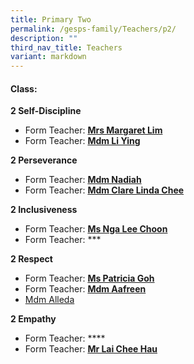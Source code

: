```yaml
---
title: Primary Two
permalink: /gesps-family/Teachers/p2/
description: ""
third_nav_title: Teachers
variant: markdown
---
```

#### Class:

**2 Self-Discipline**

*   Form Teacher: **[Mrs Margaret Lim](mailto:low_hong_mei_margaret@schools.gov.sg)**
*   Form Teacher: **[Mdm Li Ying](mailto:li_ying@schools.gov.sg)**
  
**2 Perseverance**

*   Form Teacher: **[Mdm Nadiah](mailto:nadiah_sheik_allahuddin@schools.gov.sg)**
*   Form Teacher: **[Mdm Clare Linda Chee](mailto:chee_lin_gia@schools.gov.sg)**

**2 Inclusiveness**

*   Form Teacher: **[Ms Nga Lee Choon](mailto:nga_lee_choon@schools.gov.sg)**
*   Form Teacher: ***

**2 Respect**  

*   Form Teacher: **[Ms Patricia Goh](mailto:goh_ley_hoon_patricia@schools.gov.sg)**
*   Form Teacher: **[Mdm Aafreen](mailto:a_aafreen_fathima@schools.gov.sg)**  
*   [Mdm Alleda](mailto:alleda_baba@schools.gov.sg)

**2 Empathy**

*   Form Teacher: ****
*   Form Teacher: **[Mr Lai Chee Hau](mailto:lai_chee_hau@schools.gov.sg)**
